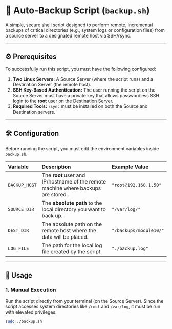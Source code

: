 # 💾 Auto-Backup Script (`backup.sh`)

A simple, secure shell script designed to perform remote, incremental backups of critical directories (e.g., system logs or configuration files) from a source server to a designated remote host via SSH/rsync.

---

## ⚙️ Prerequisites

To successfully run this script, you must have the following configured:

1.  **Two Linux Servers:** A Source Server (where the script runs) and a Destination Server (the remote host).
2.  **SSH Key-Based Authentication:** The user running the script on the Source Server must have a private key that allows passwordless SSH login to the **root** user on the Destination Server.
3.  **Required Tools:** `rsync` must be installed on both the Source and Destination servers.

---

## 🛠️ Configuration

Before running the script, you must edit the environment variables inside `backup.sh`.

| Variable | Description | Example Value |
| :--- | :--- | :--- |
| `BACKUP_HOST` | The **root** user and IP/hostname of the remote machine where backups are stored. | `"root@192.168.1.50"` |
| `SOURCE_DIR` | The **absolute path** to the local directory you want to back up. | `"/var/log/"` |
| `DEST_DIR` | The absolute path on the remote host where the data will be placed. | `"/backups/module10/"` |
| `LOG_FILE` | The path for the local log file created by the script. | `"./backup.log"` |

---

## 🚀 Usage

### 1. Manual Execution

Run the script directly from your terminal (on the Source Server). Since the script accesses system directories like `/root` and `/var/log`, it must be run with elevated privileges.

```bash
sudo ./backup.sh
